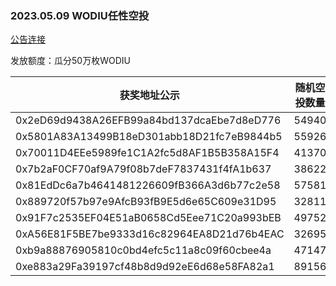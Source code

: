 ### 2023.05.09 WODIU任性空投

[公告连接](https://twitter.com/BingLeague/status/1655384904065241088)

发放额度：瓜分50万枚WODIU


| 获奖地址公示 | 随机空投数量 |
| ------------------------------------------ | --------|
| 0x2eD69d9438A26EFB99a84bd137dcaEbe7d8eD776 |	54940  |
| 0x5801A83A13499B18eD301abb18D21fc7eB9844b5 |	55926  |
| 0x70011D4EEe5989fe1C1A2fc5d8AF1B5B358A15F4 |	41370  |
| 0x7b2aF0CF70af9A79f08b7deF7837431f4fA1b637 |	38622  |
| 0x81EdDc6a7b4641481226609fB366A3d6b77c2e58 |	57581  |
| 0x889720f57b97e9AfcB93fB9E5d6e65C609e31D95 |	32811  |
| 0x91F7c2535EF04E51aB0658Cd5Eee71C20a993bEB |	49752  |
| 0xA56E81F5BE7be9333d16c82964EA8D21d76b4EAC |	32695  |
| 0xb9a88876905810c0bd4efc5c11a8c09f60cbee4a |	47147  |
| 0xe883a29Fa39197cf48b8d9d92eE6d68e58FA82a1 |	89156  |
